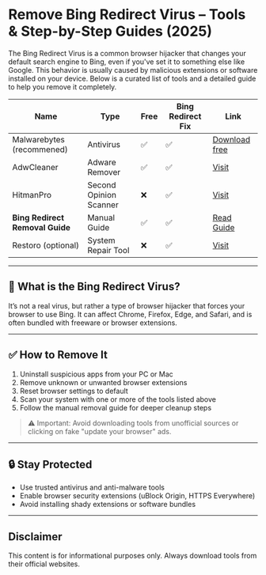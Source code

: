 # Remove Bing Redirect Virus – Tools & Step-by-Step Guides (2025)

The Bing Redirect Virus is a common browser hijacker that changes your default search engine to Bing, even if you've set it to something else like Google. This behavior is usually caused by malicious extensions or software installed on your device. Below is a curated list of tools and a detailed guide to help you remove it completely.

| Name | Type | Free | Bing Redirect Fix | Link |
|------|------|------|--------------------|------|
| Malwarebytes (recommened) | Antivirus | ✅ | ✅ | [Download free](https://downloads.malwarebytes.com/file/090357) |
| AdwCleaner | Adware Remover | ✅ | ✅ | [Visit](https://www.malwarebytes.com/adwcleaner/) |
| HitmanPro | Second Opinion Scanner | ❌ | ✅ | [Visit](https://www.hitmanpro.com) |
| **Bing Redirect Removal Guide** | Manual Guide | ✅ | ✅ | [Read Guide](https://malware.guide/browser-hijacker/remove-bingsearch-io-browser-hijacker-virus/) |
| Restoro (optional) | System Repair Tool | ❌ | ✅ | [Visit](https://www.restoro.com) |

---

## 🧠 What is the Bing Redirect Virus?

It’s not a real virus, but rather a type of browser hijacker that forces your browser to use Bing. It can affect Chrome, Firefox, Edge, and Safari, and is often bundled with freeware or browser extensions.

---

## ✅ How to Remove It

1. Uninstall suspicious apps from your PC or Mac
2. Remove unknown or unwanted browser extensions
3. Reset browser settings to default
4. Scan your system with one or more of the tools listed above
5. Follow the manual removal guide for deeper cleanup steps

> ⚠️ Important: Avoid downloading tools from unofficial sources or clicking on fake "update your browser" ads.

---

## 🔒 Stay Protected

- Use trusted antivirus and anti-malware tools
- Enable browser security extensions (uBlock Origin, HTTPS Everywhere)
- Avoid installing shady extensions or software bundles

---

## Disclaimer

This content is for informational purposes only. Always download tools from their official websites.

